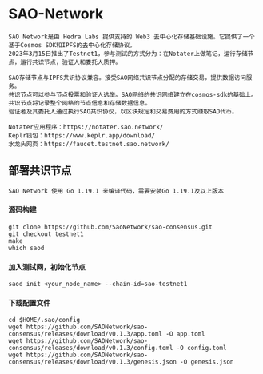 # SAO-Network
    SAO Network是由 Hedra Labs 提供支持的 Web3 去中心化存储基础设施。它提供了一个基于Cosmos SDK和IPFS的去中心化存储协议。
    2023年3月15日推出了Testnet1，参与测试的方式分为：在Notater上做笔记，运行存储节点，运行共识节点，验证人和委托人质押。
    
    SAO存储节点与IPFS共识协议兼容。接受SAO网络共识节点分配的存储交易，提供数据访问服务。
    共识节点可以参与节点投票和验证人选举。SAO网络的共识网络建立在cosmos-sdk的基础上。共识节点将记录整个网络的节点信息和存储数据信息。
    验证者及其委托人通过执行SAO共识协议，以区块规定和交易费用的方式赚取SAO代币。
    
    Notater应用程序：https://notater.sao.network/
    Keplr钱包：https://www.keplr.app/download/
    水龙头网页：https://faucet.testnet.sao.network/

## 部署共识节点
    SAO Network 使用 Go 1.19.1 来编译代码，需要安装Go 1.19.1及以上版本

#### 源码构建
    git clone https://github.com/SaoNetwork/sao-consensus.git
    git checkout testnet1
    make
    which saod

#### 加入测试网，初始化节点
    saod init <your_node_name> --chain-id=sao-testnet1
    
#### 下载配置文件
    cd $HOME/.sao/config
    wget https://github.com/SAONetwork/sao-consensus/releases/download/v0.1.3/app.toml -O app.toml
    wget https://github.com/SAONetwork/sao-consensus/releases/download/v0.1.3/config.toml -O config.toml
    wget https://github.com/SAONetwork/sao-consensus/releases/download/v0.1.3/genesis.json -O genesis.json












